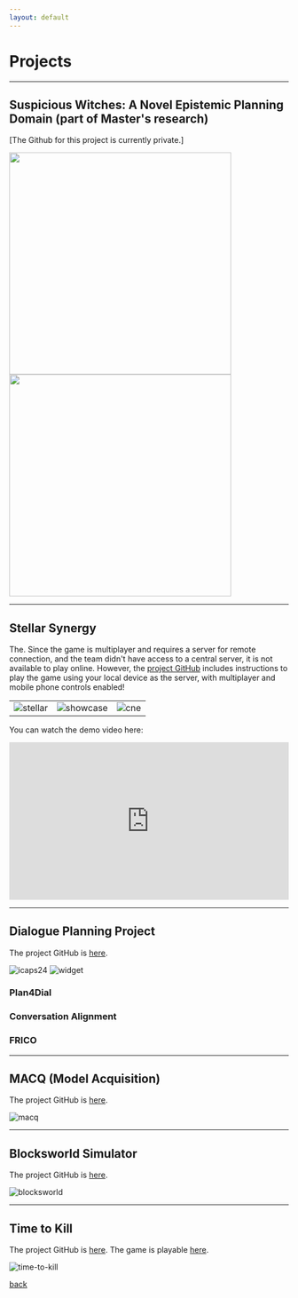 ```yaml
---
layout: default
---
```

# Projects

---

## Suspicious Witches: A Novel Epistemic Planning Domain (part of Master's research)
[The Github for this project is currently private.]

<img src="./imgs/suspicious-witches/cover.jpg" width="400"/>

<img src="./imgs/suspicious-witches/chat-gpt-witches.png" width="400"/>

---

## Stellar Synergy
The. Since the game is multiplayer and requires a server for remote connection, and the team didn't have access to a central server, it is not available to play online. However, the [project GitHub](https://github.com/jayttk02/CISC-496-GDP-2) includes instructions to play the game using your local device as the server, with multiplayer and mobile phone controls enabled!

<!-- <img src="./imgs/stellar-synergy-poster.png" width="400"/> -->
| | | |
|:-------------------------:|:-------------------------:|:-------------------------:|
| ![stellar](./imgs/stellar-synergy/poster.png) | ![showcase](./imgs/stellar-synergy/computing-showcase.jpg) | ![cne](./imgs/stellar-synergy/cne.jpg) | ![playtesting-1](./imgs/stellar-synergy/playtesting-1.jpg) | ![playtesting-2](./imgs/stellar-synergy/playtesting-2.jpg)

You can watch the demo video here:

<div style="padding:56.25% 0 0 0;position:relative;"><iframe src="https://player.vimeo.com/video/1008225173?badge=0&amp;autopause=0&amp;player_id=0&amp;app_id=58479" frameborder="0" allow="autoplay; fullscreen; picture-in-picture; clipboard-write" style="position:absolute;top:0;left:0;width:100%;height:100%;" title="Stellar Synergy Demo"></iframe></div><script src="https://player.vimeo.com/api/player.js"></script>

---

## Dialogue Planning Project
The project GitHub is [here](https://github.com/dialogue-planning).

![icaps24](./imgs/dialogue-planning/icaps24.jpg)
![widget](./imgs/dialogue-planning/widget-chat.png)

### Plan4Dial

### Conversation Alignment
### FRICO

---

## MACQ (Model Acquisition)
The project GitHub is [here](https://github.com/AI-Planning/macq).

![macq](./imgs/macq.png)

---

## Blocksworld Simulator
The project GitHub is [here](https://github.com/beckydvn/Blocksworld-Unity3D-Simulation).

![blocksworld](./imgs/blocksworld.png)

---

## Time to Kill
The project GitHub is [here](https://github.com/beckydvn/Time-To-Kill-full-game). The game is playable [here](https://tungpham2001.github.io/).

![time-to-kill](./imgs/time-to-kill.png)


[back](./)